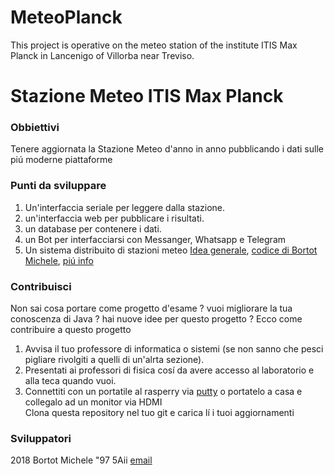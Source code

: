# MeteoPlanck
This project is operative on the meteo station of the institute ITIS Max Planck in Lancenigo of Villorba near Treviso.
<h1>Stazione Meteo ITIS Max Planck </h1>
<h3>Obbiettivi</h3>
Tenere aggiornata la Stazione Meteo d'anno in anno pubblicando i dati sulle piú moderne piattaforme
<h3>Punti da sviluppare</h3>
<ol>
  <li>
    Un'interfaccia seriale per leggere dalla stazione.
  </li>
  <li>
    un'interfaccia web per pubblicare i risultati.
  </li>
  <li>
    un database per contenere i dati.
  </li>
  <li>
    un Bot per interfacciarsi con Messanger, Whatsapp e Telegram
  </li>
  <li>
    Un sistema distribuito di stazioni meteo <a href="http://www.instructables.com/id/LoRaWan-Weather-Station/">Idea generale</a>, <a href="https://github.com/miky97it/Meteo/tree/master/Meteo">codice di Bortot Michele</a>, <a href="mailto:miky97it@gmail.com?Subject=MeteoPlanck" target="_top">piú info</a>
  </li>
  
  <!--  
  <li>
    Inserisci qui punti che intendi sviluppare
  </li>
  -->

</ol>
<h3>Contribuisci</h3>
Non sai cosa portare come progetto d'esame ? vuoi migliorare la tua conoscenza di Java ? hai nuove idee per questo progetto ? Ecco come contribuire a questo progetto
<ol>
  <li>
    Avvisa il tuo professore di informatica o sistemi (se non sanno che pesci pigliare rivolgiti a quelli di un'alrta sezione).
  </li>
  <li>
    Presentati ai professori di fisica cosí da avere accesso al laboratorio e alla teca quando vuoi.
  </li>
  <li>
    Connettiti con un portatile al rasperry via <a href="http://www.putty.org/">putty</a> o portatelo a casa e collegalo ad un monitor via HDMI
  </li>
    Clona questa repository nel tuo git e carica lí i tuoi aggiornamenti
  </li>
</ol>
<h3>Sviluppatori</h3>
2018 Bortot Michele "97 5Aii <a href="mailto:miky97it@gmail.com?Subject=MeteoPlanck" target="_top">email</a>
<!--metti qui il tuo nome -->

